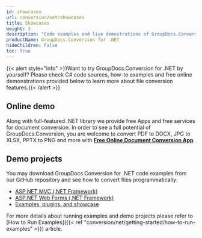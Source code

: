 ```yaml
---
id: showcases
url: conversion/net/showcases
title: Showcases
weight: 3
description: "Code examples and live demostrations of GroupDocs.Conversion for .NET"
productName: GroupDocs.Conversion for .NET
hideChildren: False
toc: True
---
```

{{< alert style="info" >}}Want to try GroupDocs.Conversion for .NET by yourself? Please check C# code sources, how-to examples and free online demonstrations provided below to learn more about file conversion features.{{< /alert >}}

## Online demo

Along with full-featured .NET library we provide free Apps and free services for document conversion.
In order to see a full potential of GroupDocs.Conversion, you are welcome to convert PDF to DOCX, JPG to XLSX, PPTX to PNG and more with **[Free Online Document Conversion App](https://products.groupdocs.app/conversion)**.

## Demo projects

You may download GroupDocs.Conversion for .NET code examples from our GitHub repository and see how to convert files programmatically:

* [ASP.NET MVC (.NET Framework)](https://github.com/groupdocs-conversion/GroupDocs.Conversion-for-.NET/tree/master/Demos/MVC)
* [ASP.NET Web Forms (.NET Framework)](https://github.com/groupdocs-conversion/GroupDocs.Conversion-for-.NET/tree/master/Demos/WebForms)
* [Examples, plugins, and showcase](https://github.com/groupdocs-conversion/GroupDocs.Conversion-for-.NET)

For more details about running examples and demo projects please refer to [How to Run Examples]({{< ref "conversion/net/getting-started/how-to-run-examples" >}}) article.
